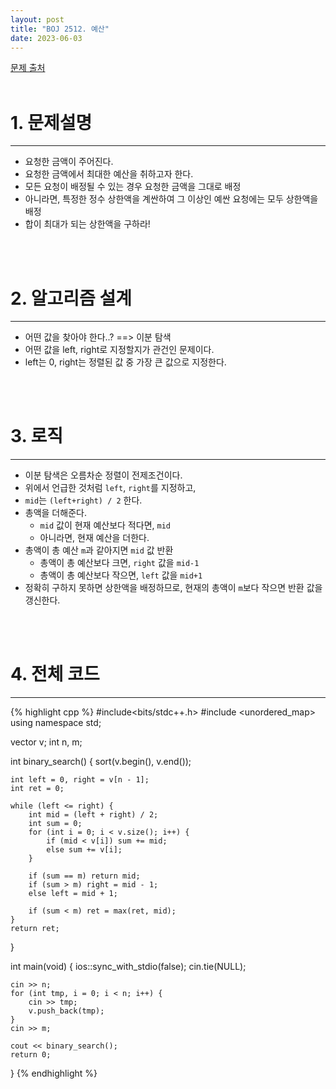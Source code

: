 ```yaml
---
layout: post
title: "BOJ 2512. 예산"
date: 2023-06-03
---
```


[문제 출처](https://www.acmicpc.net/problem/2512) <br/><br/>

# 1. 문제설명
<hr>

- 요청한 금액이 주어진다.
- 요청한 금액에서 최대한 예산을 취하고자 한다.
- 모든 요청이 배정될 수 있는 경우 요청한 금액을 그대로 배정
- 아니라면, 특정한 정수 상한액을 계싼하여 그 이상인 예싼 요청에는 모두 상한액을 배정
- 합이 최대가 되는 상한액을 구하라!


<br/><br/>

# 2. 알고리즘 설계
<hr>

- 어떤 값을 찾아야 한다..?  ==> 이분 탐색
- 어떤 값을 left, right로 지정할지가 관건인 문제이다.
- left는 0, right는 정렬된 값 중 가장 큰 값으로 지정한다.


<br/><br/>

# 3. 로직
<hr>

- 이분 탐색은 오름차순 정렬이 전제조건이다.
- 위에서 언급한 것처럼 `left`, `right`를 지정하고,
- `mid`는 `(left+right) / 2` 한다.
- 총액을 더해준다.
  - `mid` 값이 현재 예산보다 적다면, `mid`
  - 아니라면, 현재 예산을 더한다.
- 총액이 총 예산 `m`과 같아지면 `mid` 값 반환
  - 총액이 총 예산보다 크면, `right` 값을 `mid-1`
  - 총액이 총 예산보다 작으면, `left` 값을 `mid+1`
- 정확히 구하지 못하면 상한액을 배정하므로, 현재의 총액이 `m`보다 작으면 반환 값을 갱신한다.


<br/><br/>

# 4. 전체 코드
<hr>

{% highlight cpp %}
#include<bits/stdc++.h>
#include <unordered_map>
using namespace std;

vector<int> v;
int n, m;

int binary_search() {
	sort(v.begin(), v.end());

	int left = 0, right = v[n - 1];
	int ret = 0;

	while (left <= right) {
		int mid = (left + right) / 2;
		int sum = 0;
		for (int i = 0; i < v.size(); i++) {
			if (mid < v[i]) sum += mid;
			else sum += v[i];
		}

		if (sum == m) return mid;
		if (sum > m) right = mid - 1;
		else left = mid + 1;

		if (sum < m) ret = max(ret, mid);
	}
	return ret;
}

int main(void)
{
	ios::sync_with_stdio(false);
	cin.tie(NULL);

	cin >> n;
	for (int tmp, i = 0; i < n; i++) {
		cin >> tmp;
		v.push_back(tmp);
	}
	cin >> m;

	cout << binary_search();
	return 0;
}
{% endhighlight %}